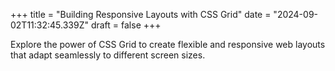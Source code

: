 +++
title = "Building Responsive Layouts with CSS Grid"
date = "2024-09-02T11:32:45.339Z"
draft = false
+++

  Explore the power of CSS Grid to create flexible and responsive web layouts that adapt seamlessly to different screen sizes.
        